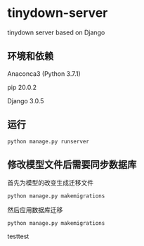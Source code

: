 # tinydown-server

tinydown server based on Django

## 环境和依赖

Anaconca3 (Python 3.7.1)

pip 20.0.2

Django 3.0.5

## 运行

```shell
python manage.py runserver
```

## 修改模型文件后需要同步数据库

首先为模型的改变生成迁移文件

```shell
python manage.py makemigrations
```

然后应用数据库迁移

```shell
python manage.py makemigrations
```
testtest
